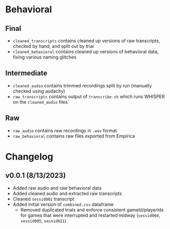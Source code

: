 # Behavioral

## Final
* `cleaned_transcripts` contains cleaned up versions of raw transcripts, checked by hand, and split out by trial
* `cleaned_behavioral` contains cleaned up versions of behavioral data, fixing various naming glitches

## Intermediate
* `cleaned_audio` contains trimmed recordings split by run (manually checked using audacity)
* `raw_transcripts` contains output of `transcribe.sh` which runs WHISPER on the `cleaned_audio` files`

## Raw
* `raw_audio` contains raw recordings in `.wav` format
* `raw_behavioral` contains raw files exported from Empirica

# Changelog

## v0.0.1 (8/13/2023)

* Added raw audio and raw behavioral data
* Added cleaned audio and extracted raw transcripts
* Cleaned `sessid002` transcript
* Added initial version of `combined.csv` dataframe
  - Removed duplicated trials and enforce consistent gameId/playerIds for games
    that were interrupted and restarted midway (`sessid004`, `sessid005`,
    `sessid021`)

